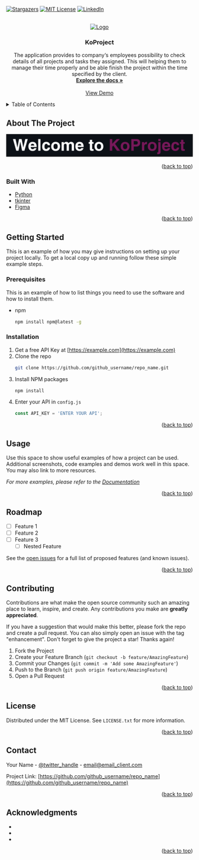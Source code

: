 <div id="top"></div>

[![Stargazers][stars-shield]][stars-url]
[![MIT License][license-shield]][license-url]
[![LinkedIn][linkedin-shield]][linkedin-url]



<!-- PROJECT LOGO -->
<br />
<div align="center">
  <a href="https://github.com/mkokonyan/GUI_PM">
    <img src="https://drive.google.com/uc?export=view&id=1zwgFNB_4Zv0_SsEa_4id08BM0oKq7vTM" alt="Logo" width="85" height="60">
  </a>

<h3 align="center">KoProject</h3>

  <p align="center">
   The application provides to company‘s employees possibility to check details of all projects and tasks they assigned. This will helping them to manage their time properly and be able finish the project within the time specified by the client.
    <br />
    <a href="https://github.com/mkokonyan/GUI_PM/tree/main/docs"><strong>Explore the docs »</strong></a>
    <br />
    <br />
    <a href="https://github.com/mkokonyan/GUI_PM/tree/main/docs">View Demo</a>
  </p>
</div>




<details>
  <summary>Table of Contents</summary>
  <ol>
    <li>
      <a href="#about-the-project">About The Project</a>
      <ul>
        <li><a href="#built-with">Built With</a></li>
      </ul>
    </li>
    <li>
      <a href="#getting-started">Getting Started</a>
      <ul>
        <li><a href="#prerequisites">Prerequisites</a></li>
        <li><a href="#installation">Installation</a></li>
      </ul>
    </li>
    <li><a href="#usage">Usage</a></li>
    <li><a href="#roadmap">Roadmap</a></li>
    <li><a href="#contributing">Contributing</a></li>
    <li><a href="#license">License</a></li>
    <li><a href="#contact">Contact</a></li>
    <li><a href="#acknowledgments">Acknowledgments</a></li>
  </ol>
</details>


## About The Project
![Product Name Screen Shot][mainview-url]


<p align="right">(<a href="#top">back to top</a>)</p>



### Built With

* [Python](https://www.python.org/)
* [tkinter](https://docs.python.org/3/library/tkinter.html)
* [Figma](www.figma.com)

<p align="right">(<a href="#top">back to top</a>)</p>




## Getting Started

This is an example of how you may give instructions on setting up your project locally.
To get a local copy up and running follow these simple example steps.

### Prerequisites

This is an example of how to list things you need to use the software and how to install them.
* npm
  ```sh
  npm install npm@latest -g
  ```

### Installation

1. Get a free API Key at [https://example.com](https://example.com)
2. Clone the repo
   ```sh
   git clone https://github.com/github_username/repo_name.git
   ```
3. Install NPM packages
   ```sh
   npm install
   ```
4. Enter your API in `config.js`
   ```js
   const API_KEY = 'ENTER YOUR API';
   ```

<p align="right">(<a href="#top">back to top</a>)</p>



<!-- USAGE EXAMPLES -->
## Usage

Use this space to show useful examples of how a project can be used. Additional screenshots, code examples and demos work well in this space. You may also link to more resources.

_For more examples, please refer to the [Documentation](https://example.com)_

<p align="right">(<a href="#top">back to top</a>)</p>



<!-- ROADMAP -->
## Roadmap

- [ ] Feature 1
- [ ] Feature 2
- [ ] Feature 3
    - [ ] Nested Feature

See the [open issues](https://github.com/github_username/repo_name/issues) for a full list of proposed features (and known issues).

<p align="right">(<a href="#top">back to top</a>)</p>



<!-- CONTRIBUTING -->
## Contributing

Contributions are what make the open source community such an amazing place to learn, inspire, and create. Any contributions you make are **greatly appreciated**.

If you have a suggestion that would make this better, please fork the repo and create a pull request. You can also simply open an issue with the tag "enhancement".
Don't forget to give the project a star! Thanks again!

1. Fork the Project
2. Create your Feature Branch (`git checkout -b feature/AmazingFeature`)
3. Commit your Changes (`git commit -m 'Add some AmazingFeature'`)
4. Push to the Branch (`git push origin feature/AmazingFeature`)
5. Open a Pull Request

<p align="right">(<a href="#top">back to top</a>)</p>



<!-- LICENSE -->
## License

Distributed under the MIT License. See `LICENSE.txt` for more information.

<p align="right">(<a href="#top">back to top</a>)</p>



<!-- CONTACT -->
## Contact

Your Name - [@twitter_handle](https://twitter.com/twitter_handle) - email@email_client.com

Project Link: [https://github.com/github_username/repo_name](https://github.com/github_username/repo_name)

<p align="right">(<a href="#top">back to top</a>)</p>



<!-- ACKNOWLEDGMENTS -->
## Acknowledgments

* []()
* []()
* []()

<p align="right">(<a href="#top">back to top</a>)</p>






[stars-shield]: https://img.shields.io/github/stars/mkokonyan/GUI_PM?style=for-the-badge
[stars-url]: https://github.com/github_username/repo_name/stargazers
[license-shield]: https://img.shields.io/github/license/mkokonyan/GUI_PM?style=for-the-badge
[license-url]: https://github.com/mkokonyan/GUI_PM/blob/main/LICENSE.md
[linkedin-shield]: https://img.shields.io/badge/-LinkedIn-black.svg?style=for-the-badge&logo=linkedin&colorB=555
[linkedin-url]: https://www.linkedin.com/in/martin-kokonyan-29b7239b/
[mainview-url]: https://github.com/mkokonyan/GUI_PM/blob/main/docs/demo/project_main_view.png

